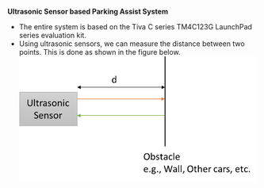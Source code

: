 **Ultrasonic Sensor based Parking Assist System**

- The entire system is based on the Tiva C series TM4C123G LaunchPad series evaluation kit. 
- Using ultrasonic sensors, we can measure the distance between two points. This is done as shown in the figure below.
![expl01](image.png) 

